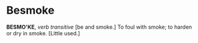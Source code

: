 # Besmoke

**BESMO'KE**, _verb transitive_ \[be and smoke.\] To foul with smoke; to harden or dry in smoke. \[Little used.\]